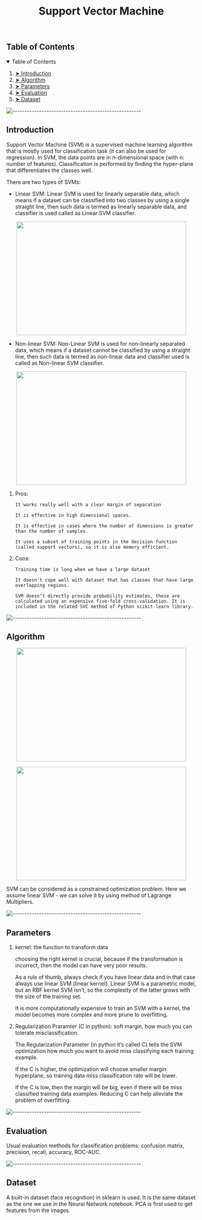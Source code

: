 <h1 align="center"> Support Vector Machine </h1>  

</br>


<!-- TABLE OF CONTENTS -->
<h2 id="table-of-contents"> Table of Contents</h2>

<details open="open">
  <summary>Table of Contents</summary>
  <ol>
    <li><a href="#Introduction"> ➤ Introduction</a></li>
    <li><a href="#Algorithm"> ➤ Algorithm</a></li>
    <li><a href="#Parameters"> ➤ Parameters</a></li>
    <li><a href="#Evaluation"> ➤ Evaluation</a></li>
    <li><a href="#Dataset"> ➤ Dataset</a></li>
  </ol>
</details>

![-----------------------------------------------------](https://raw.githubusercontent.com/andreasbm/readme/master/assets/lines/rainbow.png)

<!-- Introduction -->
<h2 id="Introduction"> Introduction</h2>


  Support Vector Machine (SVM) is a supervised machine learning algorithm that is mostly used for classification task (it can also be used for regression). In SVM, the data points are in n-dimensional space (with n: number of features). Classification is performed by finding the hyper-plane that differentiates the classes well.
  
  There are two types of SVMs:
  
  * Linear SVM: Linear SVM is used for linearly separable data, which means if a dataset can be classified into two classes by using a single straight line, then such data is termed as linearly separable data, and classifier is used called as Linear SVM classifier.
  
<p align="center">
  <img width="450" height="300" src="https://github.com/minxuanluo/INDE577/blob/main/Classification/images/svm.png">
</p>
  
  * Non-linear SVM: Non-Linear SVM is used for non-linearly separated data, which means if a dataset cannot be classified by using a straight line, then such data is termed as non-linear data and classifier used is called as Non-linear SVM classifier.

<p align="center">
  <img width="450" height="300" src="https://github.com/minxuanluo/INDE577/blob/main/Classification/images/svm-kernel.png">
</p>

  <p align="justify"> 
  <ol> 
    
  <li> Pros:
    
    It works really well with a clear margin of separation
    
    It is effective in high dimensional spaces.
    
    It is effective in cases where the number of dimensions is greater than the number of samples.
    
    It uses a subset of training points in the decision function (called support vectors), so it is also memory efficient.
    
  <li> Cons: 
    
    Training time is long when we have a large dataset

    It doesn't cope well with dataset that has classes that have large overlapping regions. 

    SVM doesn’t directly provide probability estimates, these are calculated using an expensive five-fold cross-validation. It is included in the related SVC method of Python scikit-learn library.
    
</ol>
</p>

![-----------------------------------------------------](https://raw.githubusercontent.com/andreasbm/readme/master/assets/lines/rainbow.png)

<!-- Algorithm -->
<h2 id="Algorithm"> Algorithm</h2>

<p align="center">
  <img width="450" height="300" src="https://github.com/minxuanluo/INDE577/blob/main/Classification/images/svm-optim.png">
</p>

<p align="center">
  <img width="450" height="300" src="https://github.com/minxuanluo/INDE577/blob/main/Classification/images/soft margin.png">
</p>

<!--General Idea of SVM <br>-->

SVM can be considered as a constrained optimization problem. Here we assume linear SVM - we can solve it by using method of Lagrange Multipliers.




![-----------------------------------------------------](https://raw.githubusercontent.com/andreasbm/readme/master/assets/lines/rainbow.png)

<!-- Parameters -->
<h2 id="Parameters"> Parameters</h2>

1. kernel: the function to transform data

    choosing the right kernel is crucial, because if the transformation is incorrect, then the model can have very poor results. 
    
    As a rule of thumb, always check if you have linear data and in that case always use linear SVM (linear kernel). Linear SVM is a parametric model, but an RBF kernel SVM isn’t, so the complexity of the latter grows with the size of the training set. 
    
    It is more computationally expensive to train an SVM with a kernel, the model becomes more complex and more prune to overfitting. 
    
2. Regularization Praramter (C in python): soft margin, how much you can tolerate misclassification.
    
    The Regularization Parameter (in python it’s called C) tells the SVM optimization how much you want to avoid miss classifying each training example.
    
    If the C is higher, the optimization will choose smaller margin hyperplane, so training data miss classification rate will be lower.
    
    If the C is low, then the margin will be big, even if there will be miss classified training data examples. Reducing C can help alleviate the problem of overfitting.

![-----------------------------------------------------](https://raw.githubusercontent.com/andreasbm/readme/master/assets/lines/rainbow.png)


<!-- Evaluation -->
<h2 id="Evaluation"> Evaluation</h2>

<p align="center">
</p>

Usual evaluation methods for classification problems: confusion matrix, precision, recall, accuracy, ROC-AUC.

![-----------------------------------------------------](https://raw.githubusercontent.com/andreasbm/readme/master/assets/lines/rainbow.png)

<h2 id="Dataset"> Dataset</h2>
A built-in dataset (face recognition) in sklearn is used. It is the same dataset as the one we use in the Neural Network notebook. PCA is first used to get features from the images.
